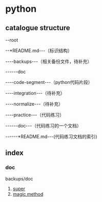 # python


## catalogue structure

--root

--*README.md---（标识结构）

----backups---（相关备份文件，待补充）

------doc

----code-segment---（python代码片段）

----integration---（待补充）

----normalize---（待补充）

----practice---（代码练习）

------doc---（代码练习的一个文档）

------*README.md---(代码练习文档的索引)


## index

### doc

backups/doc

1. [super](./syntax/backups/doc/super.md)
2. [magic method](./syntax/backups/magic__method.py)